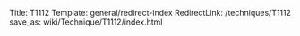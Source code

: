 Title: T1112
Template: general/redirect-index
RedirectLink: /techniques/T1112
save_as: wiki/Technique/T1112/index.html